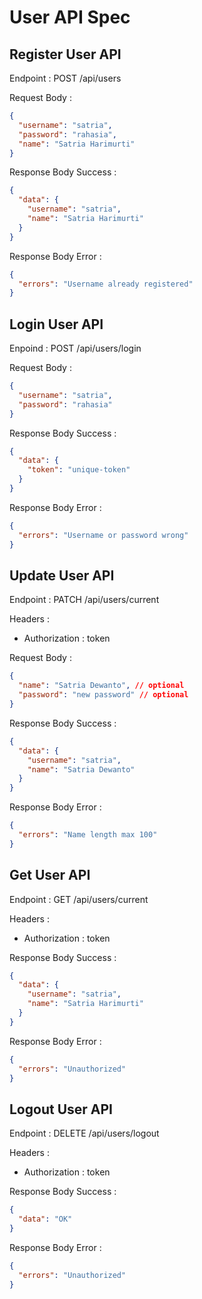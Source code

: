 # User API Spec

## Register User API

Endpoint : POST /api/users

Request Body :

```json
{
  "username": "satria",
  "password": "rahasia",
  "name": "Satria Harimurti"
}
```

Response Body Success :

```json
{
  "data": {
    "username": "satria",
    "name": "Satria Harimurti"
  }
}
```

Response Body Error :

```json
{
  "errors": "Username already registered"
}
```

## Login User API

Enpoind : POST /api/users/login

Request Body :

```json
{
  "username": "satria",
  "password": "rahasia"
}
```

Response Body Success :

```json
{
  "data": {
    "token": "unique-token"
  }
}
```

Response Body Error :

```json
{
  "errors": "Username or password wrong"
}
```

## Update User API

Endpoint : PATCH /api/users/current

Headers :

- Authorization : token

Request Body :

```json
{
  "name": "Satria Dewanto", // optional
  "password": "new password" // optional
}
```

Response Body Success :

```json
{
  "data": {
    "username": "satria",
    "name": "Satria Dewanto"
  }
}
```

Response Body Error :

```json
{
  "errors": "Name length max 100"
}
```

## Get User API

Endpoint : GET /api/users/current

Headers :

- Authorization : token

Response Body Success :

```json
{
  "data": {
    "username": "satria",
    "name": "Satria Harimurti"
  }
}
```

Response Body Error :

```json
{
  "errors": "Unauthorized"
}
```

## Logout User API

Endpoint : DELETE /api/users/logout

Headers :

- Authorization : token

Response Body Success :

```json
{
  "data": "OK"
}
```

Response Body Error :

```json
{
  "errors": "Unauthorized"
}
```
